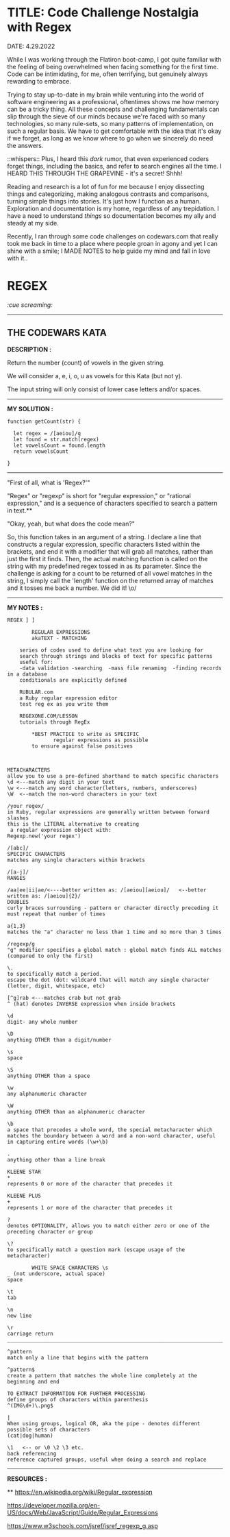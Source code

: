 # TITLE: Code Challenge Nostalgia with Regex
DATE: 4.29.2022

While I was working through the Flatiron boot-camp, I got quite familiar with the feeling of being overwhelmed when facing something for the first time. Code can be intimidating, for me, often terrifying, but genuinely always rewarding to embrace. 

Trying to stay up-to-date in my brain while venturing into the world of software engineering as a professional, oftentimes shows me how memory can be a tricky thing. All these concepts and challenging fundamentals can slip through the sieve of our minds because we're faced with so many technologies, so many rule-sets, so many patterns of implementation, on such a regular basis. We have to get comfortable with the idea that it's okay if we forget, as long as we know where to go when we sincerely do need the answers.

::whispers:: Plus, I heard this *dark* rumor, that even experienced coders forget things, including the basics, and refer to search engines all the time. I HEARD THIS THROUGH THE GRAPEVINE - it's a secret! Shhh!

Reading and research is a lot of fun for me because I enjoy dissecting things and categorizing, making analogous contrasts and comparisons, turning simple things into stories. It's just how I function as a human. Exploration and documentation is my home, regardless of any trepidation. I have a need to understand *things* so documentation becomes my ally and steady at my side.


Recently, I ran through some code challenges on codewars.com that really took me back in time to a place where people groan in agony and yet I can shine with a smile; I MADE NOTES to help guide my mind and fall in love with it..

# REGEX
*:cue screaming:*

---
## THE CODEWARS KATA
**DESCRIPTION :**

Return the number (count) of vowels in the given string.

We will consider a, e, i, o, u as vowels for this Kata (but not y).

The input string will only consist of lower case letters and/or spaces.

---
**MY SOLUTION :**
```
function getCount(str) {
  
  let regex = /[aeiou]/g
  let found = str.match(regex)
  let vowelsCount = found.length
  return vowelsCount
  
}
```
---
"First of all, what is 'Regex?'"

"Regex" or "regexp" is short for "regular expression," or "rational expression," and is a sequence of characters specified to search a pattern in text.**


"Okay, yeah, but what does the code mean?"

So, this function takes in an argument of a string. 
I declare a line that constructs a regular expression, specific characters listed within the brackets, and end it with a modifier that will grab all matches, rather than just the first it finds.
Then, the actual matching function is called on the string with my predefined regex tossed in as its parameter.
Since the challenge is asking for a count to be returned of all vowel matches in the string, I simply call the 'length' function on the returned array of matches and it tosses me back a number.
We did it! \o/

---
**MY NOTES :**
```
REGEX ] ]

		REGULAR EXPRESSIONS
		akaTEXT - MATCHING

	series of codes used to define what text you are looking for
	search through strings and blocks of text for specific patterns
	useful for:
	-data validation -searching  -mass file renaming  -finding records in a database
	conditionals are explicitly defined

	RUBULAR.com
	a Ruby regular expression editor
	test reg ex as you write them

	REGEXONE.COM/LESSON
	tutorials through RegEx

		*BEST PRACTICE to write as SPECIFIC
		       regular expressions as possible
		to ensure against false positives



METACHARACTERS
allow you to use a pre-defined shorthand to match specific characters
\d <---match any digit in your text
\w <---match any word character(letters, numbers, underscores)
\W  <--match the non-word characters in your text

/your regex/
in Ruby, regular expressions are generally written between forward slashes
this is the LITERAL alternative to creating
 a regular expression object with: 
Regexp.new('your regex')

/[abc]/
SPECIFIC CHARACTERS
matches any single characters within brackets

/[a-j]/
RANGES

/aa|ee|ii|ae/<----better written as: /[aeiou][aeiou]/   <--better written as: /[aeiou]{2}/
DOUBLES
curly braces surrounding - pattern or character directly preceding it must repeat that number of times

a{1,3}
matches the "a" character no less than 1 time and no more than 3 times

/regexp/g
"g" modifier specifies a global match : global match finds ALL matches (compared to only the first)

\.
to specifically match a period.
escape the dot (dot: wildcard that will match any single character (letter, digit, whitespace, etc)

[^g]rab <---matches crab but not grab
^ (hat) denotes INVERSE expression when inside brackets

\d
digit- any whole number

\D
anything OTHER than a digit/number

\s
space

\S
anything OTHER than a space

\w
any alphanumeric character

\W
anything OTHER than an alphanumeric character

\b
a space that precedes a whole word, the special metacharacter which matches the boundary between a word and a non-word character, useful in capturing entire words (\w+\b)

.
anything other than a line break
 
KLEENE STAR
*
represents 0 or more of the character that precedes it

KLEENE PLUS
+
represents 1 or more of the character that precedes it

?
denotes OPTIONALITY, allows you to match either zero or one of the preceding character or group

\?
to specifically match a question mark (escape usage of the metacharacter)

		WHITE SPACE CHARACTERS \s
_ (not underscore, actual space)
space

\t
tab

\n
new line

\r
carriage return
_____________________________________________________________________________

^pattern
match only a line that begins with the pattern

^pattern$
create a pattern that matches the whole line completely at the beginning and end

TO EXTRACT INFORMATION FOR FURTHER PROCESSING
define groups of characters within parenthesis
^(IMG\d+)\.png$

|
When using groups, logical OR, aka the pipe - denotes different possible sets of characters
(cat|dog|human)

\1   <-- or \0 \2 \3 etc.
back referencing
reference captured groups, useful when doing a search and replace
```
---
**RESOURCES :**

**    https://en.wikipedia.org/wiki/Regular_expression

https://developer.mozilla.org/en-US/docs/Web/JavaScript/Guide/Regular_Expressions

https://www.w3schools.com/jsref/jsref_regexp_g.asp
